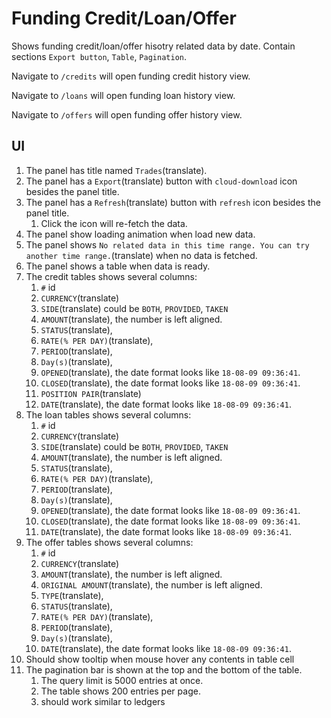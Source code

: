 # Funding Credit/Loan/Offer

Shows funding credit/loan/offer hisotry related data by date. Contain sections `Export button`, `Table`, `Pagination`.

Navigate to `/credits` will open funding credit history view.

Navigate to `/loans` will open funding loan history view.

Navigate to `/offers` will open funding offer history view.

## UI

1. The panel has title named `Trades`(translate).
1. The panel has a `Export`(translate) button with `cloud-download` icon besides the panel title.
1. The panel has a `Refresh`(translate) button with `refresh` icon besides the panel title.
    1. Click the icon will re-fetch the data.
1. The panel show loading animation when load new data.
1. The panel shows `No related data in this time range. You can try another time range.`(translate) when no data is fetched.
1. The panel shows a table when data is ready.
1. The credit tables shows several columns:
    1. `#` id
    1. `CURRENCY`(translate)
    1. `SIDE`(translate) could be `BOTH`, `PROVIDED`, `TAKEN`
    1. `AMOUNT`(translate), the number is left aligned.
    1. `STATUS`(translate),
    1. `RATE(% PER DAY)`(translate),
    1. `PERIOD`(translate),
    1. `Day(s)`(translate),
    1. `OPENED`(translate), the date format looks like `18-08-09 09:36:41`.
    1. `CLOSED`(translate), the date format looks like `18-08-09 09:36:41`.
    1. `POSITION PAIR`(translate)
    1. `DATE`(translate), the date format looks like `18-08-09 09:36:41`.
1. The loan tables shows several columns:
    1. `#` id
    1. `CURRENCY`(translate)
    1. `SIDE`(translate) could be `BOTH`, `PROVIDED`, `TAKEN`
    1. `AMOUNT`(translate), the number is left aligned.
    1. `STATUS`(translate),
    1. `RATE(% PER DAY)`(translate),
    1. `PERIOD`(translate),
    1. `Day(s)`(translate),
    1. `OPENED`(translate), the date format looks like `18-08-09 09:36:41`.
    1. `CLOSED`(translate), the date format looks like `18-08-09 09:36:41`.
    1. `DATE`(translate), the date format looks like `18-08-09 09:36:41`.
1. The offer tables shows several columns:
    1. `#` id
    1. `CURRENCY`(translate)
    1. `AMOUNT`(translate), the number is left aligned.
    1. `ORIGINAL AMOUNT`(translate), the number is left aligned.
    1. `TYPE`(translate),
    1. `STATUS`(translate),
    1. `RATE(% PER DAY)`(translate),
    1. `PERIOD`(translate),
    1. `Day(s)`(translate),
    1. `DATE`(translate), the date format looks like `18-08-09 09:36:41`.
1. Should show tooltip when mouse hover any contents in table cell
1. The pagination bar is shown at the top and the bottom of the table.
    1. The query limit is 5000 entries at once.
    1. The table shows 200 entries per page.
    1. should work similar to ledgers
